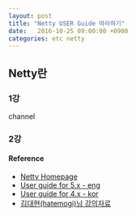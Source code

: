 ```yaml
---
layout: post
title: "Netty USER Guide 따라하기"
date:   2016-10-25 09:00:00 +0900
categories: etc netty 
---
```


## Netty란

### 1강
channel

### 2강




#### Reference
 - [Netty Homepage](http://netty.io/)
 - [User guide for 5.x - eng](http://netty.io/wiki/user-guide-for-5.x.html)
 - [User guide for 4.x - kor](http://ikpil.com/1338)
 - [김대현(hatemogi)님 강의자료](https://github.com/hatemogi) 
